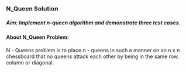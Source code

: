 ### N_Queen Solution
##### Aim: Implement n-queen algorithm and demonstrate three test cases.

#### About N_Queen Problem:
N - Queens problem is to place n - queens in such a manner on an n x n chessboard that no queens attack each other by being in the same row, column or diagonal.


